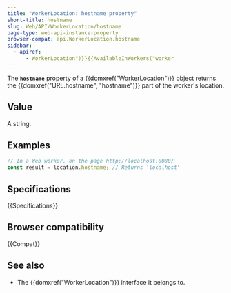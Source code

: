 ```yaml
---
title: "WorkerLocation: hostname property"
short-title: hostname
slug: Web/API/WorkerLocation/hostname
page-type: web-api-instance-property
browser-compat: api.WorkerLocation.hostname
sidebar:
  - apiref:
      - WorkerLocation")}}{{AvailableInWorkers("worker
---
```


The **`hostname`** property of a {{domxref("WorkerLocation")}} object returns the {{domxref("URL.hostname", "hostname")}} part of the worker's location.

## Value

A string.

## Examples

```js
// In a Web worker, on the page http://localhost:8080/
const result = location.hostname; // Returns 'localhost'
```

## Specifications

{{Specifications}}

## Browser compatibility

{{Compat}}

## See also

- The {{domxref("WorkerLocation")}} interface it belongs to.

